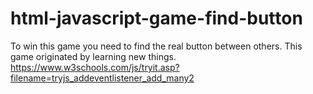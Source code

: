 # html-javascript-game-find-button
To win this game you need to find the real button between others.
This game originated by learning new things. https://www.w3schools.com/js/tryit.asp?filename=tryjs_addeventlistener_add_many2
